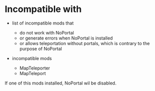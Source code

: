 # Incompatible with

* list of incompatible mods that
    - do not work with NoPortal
    - or generate errors when NoPortal is installed
    - or allows teleportation without portals, which is contrary to the purpose of NoPortal

* incompatible mods
    - MapTeleporter
    - MapTeleport

If one of this mods installed, NoPortal wil be disabled.